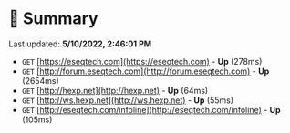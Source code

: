 # 📖 Summary
Last updated: **5/10/2022, 2:46:01 PM**

- `GET` [https://eseqtech.com](https://eseqtech.com) - **Up** (278ms)
- `GET` [http://forum.eseqtech.com](http://forum.eseqtech.com) - **Up** (2654ms)
- `GET` [http://hexp.net](http://hexp.net) - **Up** (64ms)
- `GET` [http://ws.hexp.net](http://ws.hexp.net) - **Up** (55ms)
- `GET` [http://eseqtech.com/infoline](http://eseqtech.com/infoline) - **Up** (105ms)
